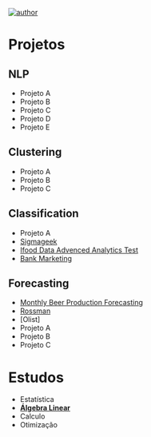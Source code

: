 [![author](https://img.shields.io/badge/author-alysson_guimarães-red.svg)](https://www.linkedin.com/in/guimaraesalysson/)
# Projetos<br>

## NLP
* Projeto A
* Projeto B
* Projeto C
* Projeto D
* Projeto E

## Clustering
* Projeto A
* Projeto B
* Projeto C

## Classification
* Projeto A
* [Sigmageek](https://github.com/k3ybladewielder/sigmageek)
* [Ifood Data Advenced Analytics Test](https://github.com/k3ybladewielder/ifood)
* [Bank Marketing](https://github.com/k3ybladewielder/bank_marketing)

## **Forecasting**
* [Monthly Beer Production Forecasting](https://github.com/k3ybladewielder/beer)
* [Rossman](https://github.com/k3ybladewielder/rossmann)
* [Olist]
* Projeto A
* Projeto B
* Projeto C

# Estudos<br>
* Estatística
* [**Álgebra Linear**](https://github.com/k3ybladewielder/ds_studies)
* Calculo
* Otimização



